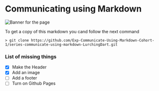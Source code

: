 # Communicating using Markdown

![Banner for the page](https://blogthinkbig.com/wp-content/uploads/sites/4/2020/09/Markdown-Logo-Example-Markdown-Preview-Enhanced.jpg)

To get a copy of this markdown you cand follow the next command

```
> git clone https://github.com/Exp-Communicate-Using-Markdown-Cohort-1/series-communicate-using-markdown-LurchingDart.git
```

### List of missing things

- [x] Make the Header
- [x] Add an image
- [ ] Add a footer
- [ ] Turn on Github Pages
